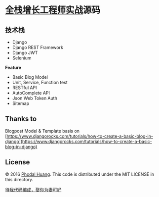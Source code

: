 [全栈增长工程师实战](https://github.com/phodal/growth-in-action-python)源码
===

技术栈
---

 - Django
 - Django REST Framework
 - Django JWT 
 - Selenium

**Feature**

 - Basic Blog Model
 - Unit, Service, Function test
 - RESTful API
 - AutoComplete API
 - Json Web Token Auth
 - Sitemap

Thanks to
---

Blogpost Model & Template basis on [https://www.djangorocks.com/tutorials/how-to-create-a-basic-blog-in-django](https://www.djangorocks.com/tutorials/how-to-create-a-basic-blog-in-django)

License
---

© 2016 [Phodal Huang](https://www.phodal.com). This code is distributed under the MIT LICENSE in this directory.

[待我代码编成，娶你为妻可好](http://www.xuntayizhan.com/person/ji-ke-ai-qing-zhi-er-shi-dai-wo-dai-ma-bian-cheng-qu-ni-wei-qi-ke-hao-wan/)

